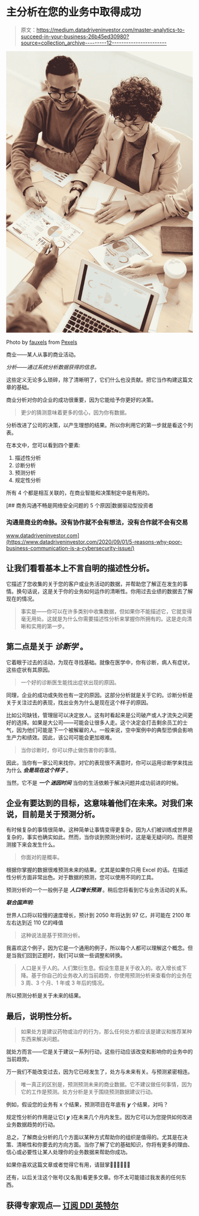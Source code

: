 # 主分析在您的业务中取得成功

> 原文：<https://medium.datadriveninvestor.com/master-analytics-to-succeed-in-your-business-26b45ed30980?source=collection_archive---------12----------------------->

![](img/d2aa570e6d280d1c8323f37e4e305570.png)

Photo by [fauxels](https://www.pexels.com/@fauxels?utm_content=attributionCopyText&utm_medium=referral&utm_source=pexels) from [Pexels](https://www.pexels.com/photo/top-view-of-people-at-the-meeting-3184287/?utm_content=attributionCopyText&utm_medium=referral&utm_source=pexels)

商业——某人从事的商业活动。

*分析——通过系统分析数据获得的信息。*

这些定义无论多么琐碎，除了清晰明了，它们什么也没贡献。把它当作构建这篇文章的基础。

商业分析对你的企业的成功很重要，因为它能给予你更好的决策。

> 更少的猜测意味着更多的信心，因为你有数据。

分析改进了公司的决策，以产生理想的结果。所以你利用它的第一步就是看这个列表。

在本文中，您可以看到四个要素:

1.  描述性分析
2.  诊断分析
3.  预测分析
4.  规定性分析

所有 4 个都是相互关联的，在商业智能和决策制定中是有用的。

[](https://www.datadriveninvestor.com/2020/09/01/5-reasons-why-poor-business-communication-is-a-cybersecurity-issue/) [## 商务沟通不畅是网络安全问题的 5 个原因|数据驱动型投资者

### 沟通是商业的命脉。没有协作就不会有想法，没有合作就不会有交易

www.datadriveninvestor.com](https://www.datadriveninvestor.com/2020/09/01/5-reasons-why-poor-business-communication-is-a-cybersecurity-issue/) 

## 让我们看看基本上不言自明的描述性分析。

它描述了您收集的关于您的客户或业务活动的数据，并帮助您了解正在发生的事情。换句话说，这是关于你的业务如何运作的清晰性。你用过去业绩的数据去了解现在的情况。

> 事实是——你可以在许多类别中收集数据，但如果你不能描述它，它就变得毫无用处。这就是为什么你需要描述性分析来掌握你所拥有的。这是走向清晰和实用的第一步。

## 第二点是关于 ***诊断学*** 。

它着眼于过去的活动，为现在寻找基础。就像在医学中，你有诊断，病人有症状，这些症状有其原因。

> 一个好的诊断医生能找出症状出现的原因。

同理，企业的成功或失败也有一定的原因。这部分分析就是关于它的。诊断分析是关于关注过去的表现，找出业务为什么是现在这个样子的原因。

比如公司缺钱，管理层可以决定放人。这有时看起来是公司破产或人才流失之间更好的选择。如果是大公司——可能会让很多人走。这个决定会打击剩余员工的士气，因为他们可能是下一个被解雇的人。一般来说，空中案例中的典型恐惧会影响生产力和绩效。因此，该公司可能会更加艰难。

> 当你诊断时，你可以停止做伤害你的事情。

因此，当你有一家公司来找你，对它的表现很不满意时，你可以运用诊断学来找出为什么 ***会是现在这个样子*** 。

当然，它不是 ***一个*** ***迷因时间*** 当你的生活依赖于解决问题并成功前进的时候。

## 企业有要达到的目标，这意味着他们在未来。对我们来说，目前是关于预测分析。

有时候复杂的事情很简单。这种简单让事情变得更复杂，因为人们被训练成世界是复杂的，事实也确实如此。然而，当你谈到预测分析时，这是毫无疑问的。而是预测接下来会发生什么。

> 你面对的是概率。

根据你掌握的数据很难预测未来的结果。尤其是如果你只用 Excel 的话。在描述性分析方面非常出色。对于数据的预测，您可以使用不同的工具。

预测分析的一个一般例子是 ***人口增长预测*** 。稍后您将看到它与业务活动的关系。

***联合国声明:***

世界人口将以较慢的速度增长，预计到 2050 年将达到 97 亿，并可能在 2100 年左右达到近 110 亿的峰值

> 这种说法是基于预测分析。

我喜欢这个例子，因为它是一个通用的例子，所以每个人都可以理解这个概念。但是当我们回到正题时，我们可以做一些调整和转换。

> 人口是关于人的。人们繁衍生息。假设生意是关于收入的。收入增长或下降。基于你自己的业务收入的当前趋势，你使用预测分析来查看你的业务在 3 周、3 个月、1 年或 3 年后的情况。

所以预测分析是关于未来的结果。

## 最后，说明性分析。

> 如果处方是建议药物或治疗的行为，那么任何处方都应该是建议和推荐某种东西来解决问题。

就处方而言——它是关于建议一系列行动，这些行动应该改变和影响你的业务中的当前趋势。

万一我们不能改变过去，因为它已经发生了，处方与未来有关。与预测紧密相连。

> 唯一真正的区别是，预测预测未来的商业数据。它不建议做任何事情，因为它的工作是预测。处方分析是关于围绕预测数据建议行动。

例如，假设您的业务有 x 个结果，预测项目在年底有 ***y*** 个结果，对吗？

规定性分析的作用是让它( ***y*** )在未来几个月内发生。因为它可以为您提供如何改进业务数据趋势的行动。

总之，了解商业分析的几个方面以某种方式帮助你的组织是值得的。尤其是在决策、清晰性和你要去的方向方面。当你了解了它的基础知识，你将有更多的理由、信心或必要性让某人处理你的业务数据来帮助你成功。

如果你喜欢这篇文章或者觉得它有用，请鼓掌👏👏👏👏👏👏

还有，以后关注这个账号(又名我)看更多文章。你不太可能错过我发表的任何东西。

## 获得专家观点— [订阅 DDI 英特尔](https://datadriveninvestor.com/ddi-intel)
